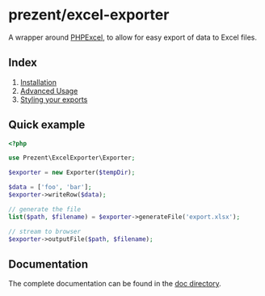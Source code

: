 # prezent/excel-exporter

A wrapper around [PHPExcel](https://github.com/PHPOffice/PHPExcel), to allow for easy export of data to Excel files.

## Index

1. [Installation](installation.md)
2. [Advanced Usage](advanced-usage.md)
3. [Styling your exports](styling.md)

## Quick example

```php
<?php

use Prezent\ExcelExporter\Exporter;

$exporter = new Exporter($tempDir);

$data = ['foo', 'bar'];
$exporter->writeRow($data);

// generate the file
list($path, $filename) = $exporter->generateFile('export.xlsx');

// stream to browser
$exporter->outputFile($path, $filename);
```

## Documentation

The complete documentation can be found in the [doc directory](doc/index.md).